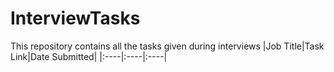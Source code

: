 # InterviewTasks
This repository contains all the tasks given during interviews
|Job Title|Task Link|Date Submitted|
|:----|:----|:----|
